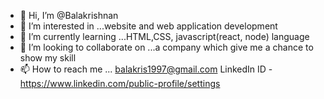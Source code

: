 - 👋 Hi, I’m @Balakrishnan
- 👀 I’m interested in ...website and web application development
- 🌱 I’m currently learning ...HTML,CSS, javascript(react, node) language
- 💞️ I’m looking to collaborate on ...a company which give me a chance to show my skill
- 📫 How to reach me ... balakris1997@gmail.com
LinkedIn ID -https://www.linkedin.com/public-profile/settings

<!---
Balakris1997/Balakris1997 is a ✨ special ✨ repository because its `README.md` (this file) appears on your GitHub profile.
You can click the Preview link to take a look at your changes.
--->
